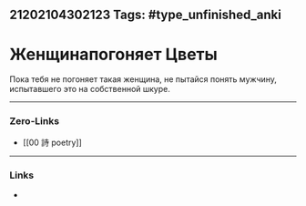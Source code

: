 21202104302123
Tags: #type_unfinished_anki 
---
# Женщинапогоняет Цветы

Пока тебя не погоняет такая женщина, не пытайся понять мужчину, испытавшего это на собственной шкуре.

---
### Zero-Links
- [[00 詩 poetry]]
---
### Links
-